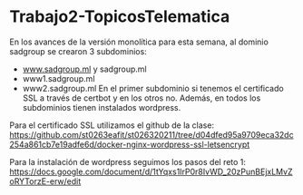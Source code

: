 # Trabajo2-TopicosTelematica

En los avances de la versión monolítica para esta semana, al dominio sadgroup se crearon 3 subdominios:
-  www.sadgroup.ml y sadgroup.ml 
- www1.sadgroup.ml
- www2.sadgroup.ml
En el primer subdominio si tenemos el certificado SSL a través de certbot y en los otros no. Además, en todos los subdominios tienen instalados wordpress. 

Para el certificado SSL utilizamos el github de la clase: https://github.com/st0263eafit/st026320211/tree/d04dfed95a9709eca32dc254a861cb7e19adfe6d/docker-nginx-wordpress-ssl-letsencrypt

Para la instalación de wordpress seguimos los pasos del reto 1: https://docs.google.com/document/d/1tYqxs1IrP0r8IvWD_20zPunBEjxLMvZoRYTorzE-erw/edit
